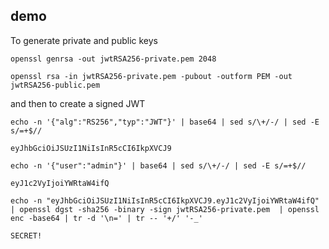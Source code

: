 ## demo

To generate private and public keys

```shell
openssl genrsa -out jwtRSA256-private.pem 2048

openssl rsa -in jwtRSA256-private.pem -pubout -outform PEM -out jwtRSA256-public.pem
```

and then to create a signed JWT


```shell
echo -n '{"alg":"RS256","typ":"JWT"}' | base64 | sed s/\+/-/ | sed -E s/=+$//

eyJhbGciOiJSUzI1NiIsInR5cCI6IkpXVCJ9

echo -n '{"user":"admin"}' | base64 | sed s/\+/-/ | sed -E s/=+$//

eyJ1c2VyIjoiYWRtaW4ifQ

echo -n "eyJhbGciOiJSUzI1NiIsInR5cCI6IkpXVCJ9.eyJ1c2VyIjoiYWRtaW4ifQ" | openssl dgst -sha256 -binary -sign jwtRSA256-private.pem  | openssl enc -base64 | tr -d '\n=' | tr -- '+/' '-_'

SECRET!
```